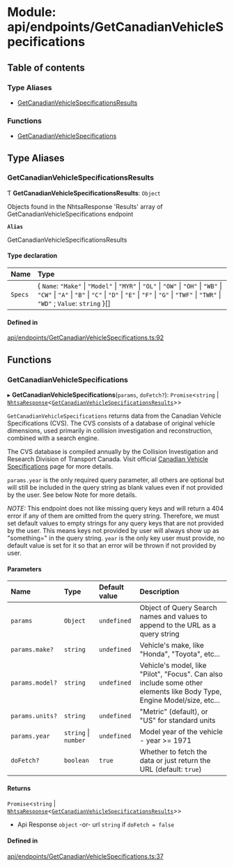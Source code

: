 # Module: api/endpoints/GetCanadianVehicleSpecifications

## Table of contents

### Type Aliases

- [GetCanadianVehicleSpecificationsResults](api_endpoints_GetCanadianVehicleSpecifications.md#getcanadianvehiclespecificationsresults)

### Functions

- [GetCanadianVehicleSpecifications](api_endpoints_GetCanadianVehicleSpecifications.md#getcanadianvehiclespecifications)

## Type Aliases

### GetCanadianVehicleSpecificationsResults

Ƭ **GetCanadianVehicleSpecificationsResults**: `Object`

Objects found in the NhtsaResponse 'Results' array of GetCanadianVehicleSpecifications endpoint

**`Alias`**

GetCanadianVehicleSpecificationsResults

#### Type declaration

| Name | Type |
| :------ | :------ |
| `Specs` | { `Name`: ``"Make"`` \| ``"Model"`` \| ``"MYR"`` \| ``"OL"`` \| ``"OW"`` \| ``"OH"`` \| ``"WB"`` \| ``"CW"`` \| ``"A"`` \| ``"B"`` \| ``"C"`` \| ``"D"`` \| ``"E"`` \| ``"F"`` \| ``"G"`` \| ``"TWF"`` \| ``"TWR"`` \| ``"WD"`` ; `Value`: `string`  }[] |

#### Defined in

[api/endpoints/GetCanadianVehicleSpecifications.ts:92](https://github.com/ShaggyTech/nhtsa-api-wrapper/blob/8c71dfe/packages/lib/src/api/endpoints/GetCanadianVehicleSpecifications.ts#L92)

## Functions

### GetCanadianVehicleSpecifications

▸ **GetCanadianVehicleSpecifications**(`params`, `doFetch?`): `Promise`<`string` \| [`NhtsaResponse`](api_types.md#nhtsaresponse)<[`GetCanadianVehicleSpecificationsResults`](api_endpoints_GetCanadianVehicleSpecifications.md#getcanadianvehiclespecificationsresults)\>\>

`GetCanadianVehicleSpecifications` returns data from the Canadian Vehicle Specifications (CVS).
The CVS consists of a database of original vehicle dimensions, used primarily in
collision investigation and reconstruction, combined with a search engine.

The CVS database is compiled annually by the Collision Investigation and Research Division of
Transport Canada. Visit official
[Canadian Vehicle Specifications](http://www.carsp.ca/research/resources/safety-sources/canadian-vehicle-specifications/)
page for more details.

`params.year` is the only required query parameter, all others are optional but will still be included
in the query string as blank values even if not provided by the user. See below Note for more
details.

_NOTE:_ This endpoint does not like missing query keys and will return a 404 error if any of
them are omitted from the query string. Therefore, we must set default values to empty strings
for any query keys that are not provided by the user. This means keys not provided by user will
always show up as "something=" in the query string. `year` is the only key user must provide,
no default value is set for it so that an error will be thrown if not provided by user.

#### Parameters

| Name | Type | Default value | Description |
| :------ | :------ | :------ | :------ |
| `params` | `Object` | `undefined` | Object of Query Search names and values to append to the URL as a query string |
| `params.make?` | `string` | `undefined` | Vehicle's make, like "Honda", "Toyota", etc... |
| `params.model?` | `string` | `undefined` | Vehicle's model, like "Pilot", "Focus". Can also include some other elements like Body Type, Engine Model/size, etc... |
| `params.units?` | `string` | `undefined` | "Metric" (default), or "US" for standard units |
| `params.year` | `string` \| `number` | `undefined` | Model year of the vehicle - year >= 1971 |
| `doFetch?` | `boolean` | `true` | Whether to fetch the data or just return the URL (default: `true`) |

#### Returns

`Promise`<`string` \| [`NhtsaResponse`](api_types.md#nhtsaresponse)<[`GetCanadianVehicleSpecificationsResults`](api_endpoints_GetCanadianVehicleSpecifications.md#getcanadianvehiclespecificationsresults)\>\>

- Api
Response `object` -or- url `string` if `doFetch = false`

#### Defined in

[api/endpoints/GetCanadianVehicleSpecifications.ts:37](https://github.com/ShaggyTech/nhtsa-api-wrapper/blob/8c71dfe/packages/lib/src/api/endpoints/GetCanadianVehicleSpecifications.ts#L37)
